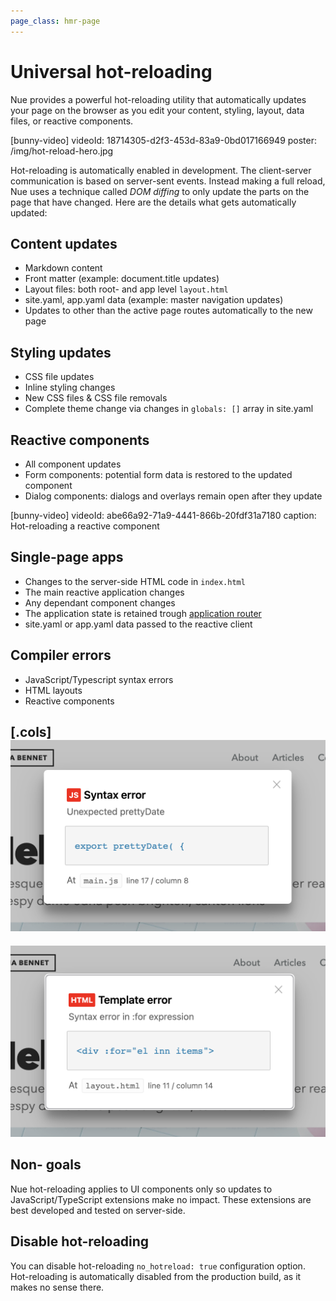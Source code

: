 ```yaml
---
page_class: hmr-page
---
```


# Universal hot-reloading

Nue provides a powerful hot-reloading utility that automatically updates your page on the browser as you edit your content, styling, layout, data files, or reactive components.

[bunny-video]
  videoId: 18714305-d2f3-453d-83a9-0bd017166949
  poster: /img/hot-reload-hero.jpg

Hot-reloading is automatically enabled in development. The client-server communication is based on server-sent events. Instead making a full reload, Nue uses a technique called *DOM diffing* to only update the parts on the page that have changed. Here are the details what gets automatically updated:

## Content updates
- Markdown content
- Front matter (example: document.title updates)
- Layout files: both root- and app level `layout.html`
- site.yaml, app.yaml data (example: master navigation updates)
- Updates to other than the active page routes automatically to the new page

## Styling updates
- CSS file updates
- Inline styling changes
- New CSS files & CSS file removals
- Complete theme change via changes in `globals: []` array in site.yaml

## Reactive components
- All component updates
- Form components: potential form data is restored to the updated component
- Dialog components: dialogs and overlays remain open after they update

[bunny-video]
  videoId: abe66a92-71a9-4441-866b-20fdf31a7180
  caption: Hot-reloading a reactive component


## Single-page apps
- Changes to the server-side HTML code in `index.html`
- The main reactive application changes
- Any dependant component changes
- The application state is retained trough [application router](app-router)
- site.yaml or app.yaml data passed to the reactive client


## Compiler errors
- JavaScript/Typescript syntax errors
- HTML layouts
- Reactive components

[.cols]
  ![JS error](/img/js-error.png)
  ---
  ![Layout error](/img/nue-error.png)


## Non- goals
Nue hot-reloading applies to UI components only so updates to JavaScript/TypeScript extensions make no impact. These extensions are best developed and tested on server-side.


## Disable hot-reloading
You can disable hot-reloading `no_hotreload: true` configuration option. Hot-reloading is automatically disabled from the production build, as it makes no sense there.




